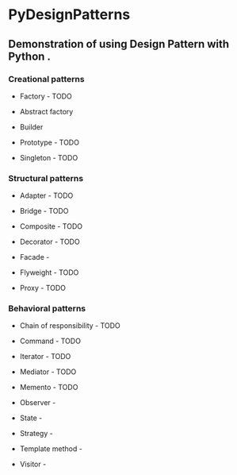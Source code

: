 # PyDesignPatterns

## Demonstration of using Design Pattern with Python .



### Creational patterns

  -  Factory - TODO
  
  -  Abstract factory  
  
  -  Builder 
  
  -  Prototype - TODO
  
  -  Singleton - TODO

### Structural patterns

  -  Adapter - TODO
  
  -  Bridge - TODO
  
  -  Composite - TODO
  
  -  Decorator - TODO
  
  -  Facade - 
  
  -  Flyweight - TODO
  
  -  Proxy - TODO

### Behavioral patterns

  -  Chain of responsibility - TODO
  
  -  Command - TODO
  
  -  Iterator - TODO
  
  -  Mediator - TODO
  
  -  Memento - TODO
  
  -  Observer - 
  
  -  State - 
  
  -  Strategy - 
  
  -  Template method - 
  
  -  Visitor - 

